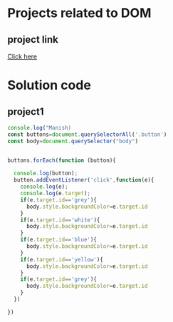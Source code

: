 # Projects related to DOM

## project link
[Click here](https://stackblitz.com/edit/dom-project-chaiaurcode?file=index.html)

# Solution code 

## project1

```javascript
console.log("Manish)
const buttons=document.querySelectorAll('.button')
const body=document.querySelector("body")


buttons.forEach(function (button){
    
  console.log(button);
  button.addEventListener('click',function(e){
    console.log(e);
    console.log(e.target);
    if(e.target.id=='grey'){
      body.style.backgroundColor=e.target.id
    }
    if(e.target.id=='white'){
      body.style.backgroundColor=e.target.id
    }
    if(e.target.id=='blue'){
      body.style.backgroundColor=e.target.id
    }
    if(e.target.id=='yellow'){
      body.style.backgroundColor=e.target.id
    }
    if(e.target.id=='grey'){
      body.style.backgroundColor=e.target.id
    }
  })

})

```